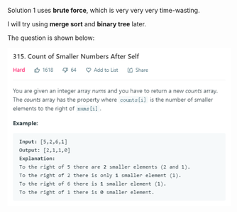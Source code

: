 Solution 1 uses **brute force**, which is very very very time-wasting.

I will try using **merge sort** and **binary tree** later.

The question is shown below:

![img](https://github.com/MingCheng991129/Solutions-to-Leetcode-Problems/blob/master/315.%20Count%20of%20Smaller%20Numbers%20After%20Self/question.png)
